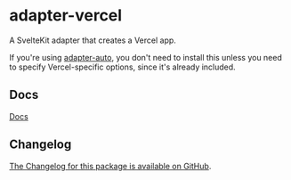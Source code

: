 # adapter-vercel

A SvelteKit adapter that creates a Vercel app.

If you're using [adapter-auto](https://kit.svelte.dev/docs/adapter-auto), you don't need to install this unless you need to specify Vercel-specific options, since it's already included.

## Docs

[Docs](https://kit.svelte.dev/docs/adapter-cloudflare)

## Changelog

[The Changelog for this package is available on GitHub](https://github.com/sveltejs/kit/blob/master/packages/adapter-vercel/CHANGELOG.md).
